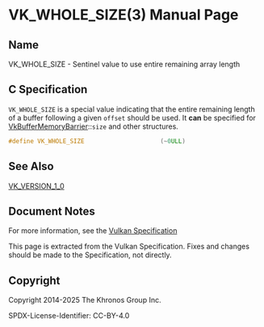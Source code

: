 # VK\_WHOLE\_SIZE(3) Manual Page

## Name

VK\_WHOLE\_SIZE - Sentinel value to use entire remaining array length



## [](#_c_specification)C Specification

`VK_WHOLE_SIZE` is a special value indicating that the entire remaining length of a buffer following a given `offset` should be used. It **can** be specified for [VkBufferMemoryBarrier](https://registry.khronos.org/vulkan/specs/latest/man/html/VkBufferMemoryBarrier.html)::`size` and other structures.

```c++
#define VK_WHOLE_SIZE                     (~0ULL)
```

## [](#_see_also)See Also

[VK\_VERSION\_1\_0](https://registry.khronos.org/vulkan/specs/latest/man/html/VK_VERSION_1_0.html)

## [](#_document_notes)Document Notes

For more information, see the [Vulkan Specification](https://registry.khronos.org/vulkan/specs/latest/html/vkspec.html#VK_WHOLE_SIZE)

This page is extracted from the Vulkan Specification. Fixes and changes should be made to the Specification, not directly.

## [](#_copyright)Copyright

Copyright 2014-2025 The Khronos Group Inc.

SPDX-License-Identifier: CC-BY-4.0
